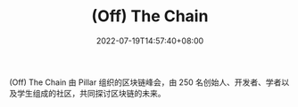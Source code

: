 ﻿---
weight: 
title: "(Off) The Chain"
description: "(Off) The Chain 由 Pillar 组织的区块链峰会，由 250 名创始人、开发者、学者以及学生组成的社区，共同探讨区块链的未来"
date: 2022-07-19T14:57:40+08:00
lastmod: 2022-07-19T14:57:40+08:00
draft: false
authors: ["Simon"]
featuredImage: "off-the-chain.jpg"
link: "https://www.bostonunchained.com/"
tags: ["元宇宙社区","(Off) The Chain"]
categories: ["navigation"]
navigation: ["元宇宙社区"]
lightgallery: true
toc: true
pinned: false
recommend: false
recommend1: false
---
(Off) The Chain 由 Pillar 组织的区块链峰会，由 250 名创始人、开发者、学者以及学生组成的社区，共同探讨区块链的未来。
